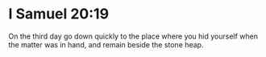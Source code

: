 # I Samuel 20:19

On the third day go down quickly to the place where you hid yourself when the matter was in hand, and remain beside the stone heap.
